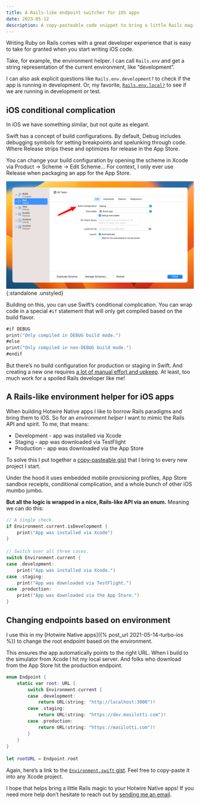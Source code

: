 ```yaml
---
title: A Rails-like endpoint switcher for iOS apps
date: 2023-05-12
description: A copy-pasteable code snippet to bring a little Rails magic to your iOS app.
---
```


Writing Ruby on Rails comes with a great developer experience that is easy to take for granted when you start writing iOS code.

Take, for example, the environment helper. I can call `Rails.env` and get a string representation of the current environment, like “development”.

I can also ask explicit questions like `Rails.env.development?` to check if the app is running in development. Or, my favorite, [`Rails.env.local?`](https://github.com/rails/rails/pull/46786) to see if we are running in development *or* test.

## iOS conditional complication

In iOS we have something similar, but not quite as elegant.

Swift has a concept of build configurations. By default, Debug includes debugging symbols for setting breakpoints and spelunking through code. Where Release strips these and optimizes for release in the App Store.

You can change your build configuration by opening the scheme in Xcode via Product → Scheme → Edit Scheme… For context, I only ever use Release when packaging an app for the App Store.

![Build Configuration setting in Xcode](/assets/images/rails-like-endpoint-switcher-for-ios-apps/build-configuration.png){:standalone .unstyled}

Building on this, you can use Swift’s conditional complication. You can wrap code in a special `#if` statement that will only get compiled based on the build flavor.

```swift
#if DEBUG
print("Only compiled in DEBUG build mode.")
#else
print("Only compiled in non-DEBUG build mode.")
#endif
```

But there’s no build configuration for production or staging in Swift. And creating a new one requires [a lot of manual effort and upkeep](https://sarunw.com/posts/how-to-set-up-ios-environments/). At least, too much work for a spoiled Rails developer like me!

## A Rails-like environment helper for iOS apps

When building Hotwire Native apps I like to borrow Rails paradigms and bring them to iOS. So for an *environment helper* I want to mimic the Rails API and spirit. To me, that means:

- Development - app was installed via Xcode
- Staging - app was downloaded via TestFlight
- Production - app was downloaded via the App Store

To solve this I put together a [copy-pasteable gist](https://gist.github.com/joemasilotti/ed002068cc1239d5e799fae1e4038386) that I bring to every new project I start.

Under the hood it uses embedded mobile provisioning profiles, App Store sandbox receipts, conditional complication, and a whole bunch of other iOS mumbo jumbo.

**But all the logic is wrapped in a nice, Rails-like API via an enum.** Meaning we can do this:

```swift
// A single check.
if Environment.current.isDevelopment {
    print("App was installed via Xcode")
}

// Switch over all three cases.
switch Environment.current {
case .development:
    print("App was installed via Xcode.")
case .staging:
    print("App was downloaded via TestFlight.")
case .production:
    print("App was downloaded via the App Store.")
}
```

## Changing endpoints based on environment

I use this in my [Hotwire Native apps]({% post_url 2021-05-14-turbo-ios %}) to change the root endpoint based on the environment.

This ensures the app automatically points to the right URL. When I build to the simulator from Xcode I hit my local server. And folks who download from the App Store hit the production endpoint.

```swift
enum Endpoint {
    static var root: URL {
        switch Environment.current {
        case .development:
            return URL(string: "http://localhost:3000")!
        case .staging:
            return URL(string: "https://dev.masilotti.com")!
        case .production:
            return URL(string: "https://masilotti.com")!
        }
    }
}

let rootURL = Endpoint.root
```

Again, here’s a link to the [`Environment.swift` gist](https://gist.github.com/joemasilotti/ed002068cc1239d5e799fae1e4038386). Feel free to copy-paste it into any Xcode project.

I hope that helps bring a little Rails magic to your Hotwire Native apps! If you need more help don’t hesitate to reach out by [sending me an email](mailto:joe@masilotti.com).
